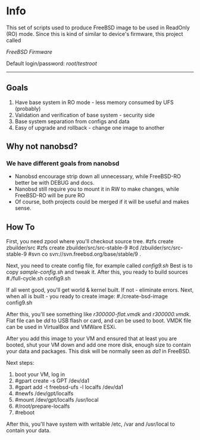 Info
====
This set of scripts used to produce FreeBSD image to be used in ReadOnly (RO) mode.
Since this is kind of similar to device's firmware, this project called

*FreeBSD Firmware*

Default login/password:
*root*/*testroot*

----------------

Goals
-----

1. Have base system in RO mode - less memory consumed by UFS (probably)
2. Validation and verification of base system - security side
3. Base system separation from configs and data
4. Easy of upgrade and rollback - change one image to another

Why not nanobsd?
----------------

### We have different goals from nanobsd
- Nanobsd encourage strip down all unnecessary, while FreeBSD-RO better be with DEBUG and docs.
- Nanobsd still require you to mount it in RW to make changes, while FreeBSD-RO will be pure RO
- Of course, both projects could be merged if it will be useful and makes sense.

How To
------

First, you need zpool where you'll checkout source tree.
    #zfs create zbuilder/src
    #zfs create zbuilder/src/src-stable-9
    #cd /zbuilder/src/src-stable-9
    #svn co svn://svn.freebsd.org/base/stable/9 .

Next, you need to create config file, for example called *config9.sh*
Best is to copy *sample-config.sh* and tweak it.
After this, you ready to build sources
    #./full-cycle.sh config9.sh

If all went good, you'll get world & kernel built.
If not - eliminate errors.
Next, when all is built - you ready to create image:
    #./create-bsd-image config9.sh

After this, you'll see something like *r300000-flat.vmdk* and *r300000.vmdk*.
Flat file can be *dd* to USB flash or card, and can be used to boot.
VMDK file can be used in VirtualBox and VMWare ESXi.

After you add this image to your VM and ensured that at least you are booted, shut your VM down and add one more disk,
enough size to contain your data and packages. This disk will be normally seen as *da1* in FreeBSD.

Next steps:
1. boot your VM, log in
2. #gpart create -s GPT /dev/da1
3. #gpart add -t freebsd-ufs -l localfs /dev/da1
4. #newfs /dev/gpt/localfs
5. #mount /dev/gpt/localfs /usr/local
6. #/root/prepare-localfs
7. #reboot

After this, you'll have system with writable /etc, /var and /usr/local to contain your data.
